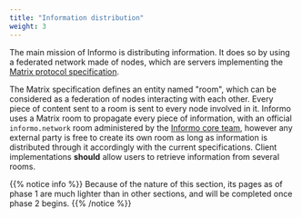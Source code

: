 ```yaml
---
title: "Information distribution"
weight: 3
---
```


The main mission of Informo is distributing information. It does so by using a
federated network made of nodes, which are servers implementing the [Matrix
protocol specification](https://matrix.org/docs/spec/).

The Matrix specification defines an entity named "room", which can be considered
as a federation of nodes interacting with each other. Every piece of content
sent to a room is sent to every node involved in it. Informo uses a Matrix room
to propagate every piece of information, with an official `informo.network` room
administered by the [Informo core team](/informo/informo-core-team), however any
external party is free to create its own room as long as information is
distributed through it accordingly with the current specifications. Client
implementations **should** allow users to retrieve information from several
rooms.

{{% notice info %}}
Because of the nature of this section, its pages as of phase
1 are much lighter than in other sections, and will be completed once phase 2
begins.
{{% /notice %}}
